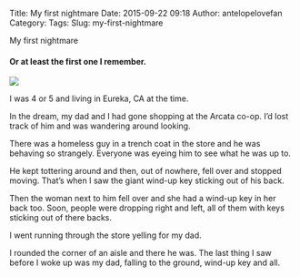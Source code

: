 Title: My first nightmare
Date: 2015-09-22 09:18
Author: antelopelovefan
Category: 
Tags: 
Slug: my-first-nightmare

My first nightmare

#### Or at least the first one I remember.

<img src="https://cdn-images-1.medium.com/max/800/1*DUFoNAmRUcUgleCnbcDryg.jpeg"  />

I was 4 or 5 and living in Eureka, CA at the time.

In the dream, my dad and I had gone shopping at the Arcata co-op. I’d lost track of him and was wandering around looking.

There was a homeless guy in a trench coat in the store and he was behaving so strangely. Everyone was eyeing him to see what he was up to.

He kept tottering around and then, out of nowhere, fell over and stopped moving. That’s when I saw the giant wind-up key sticking out of his back.

Then the woman next to him fell over and she had a wind-up key in her back too. Soon, people were dropping right and left, all of them with keys sticking out of there backs.

I went running through the store yelling for my dad.

I rounded the corner of an aisle and there he was. The last thing I saw before I woke up was my dad, falling to the ground, wind-up key and all.

